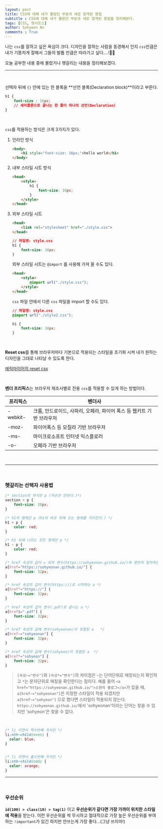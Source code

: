 ```yaml
---
layout: post
title: CSS에 대해 내가 몰랐던 부분과 새로 알게된 용법
subtitle : CSS에 대해 내가 몰랐던 부분과 새로 알게된 용법을 정리해본다.
tags: [CSS, 멋사프스]
author: Sohyeon An
comments : True
---
```


나는 `css`를 잘하고 싶은 욕심이 크다. 디자인을 잘하는 사람을 동경해서 인지 `css`만큼은 내가 기똥차게 잘해서 그들의 발톱 만큼은 따라가고 싶다....!🤣🤣

오늘 공부한 내용 중에 몰랐거나 헷갈리는 내용을 정리해보겠다. 
<br/>
___
<br/>

선택자 뒤에 `{}` 안에 있는 한 블록을 **선언 블록(Declaration block)**이라고 부른다.

```css
h1 {
	font-size : 16px; 
	// 세미콜론으로 끝나는 한 줄이 하나의 선언(Declaration)
}
```

<br/>

`css`를 적용하는 방식은 크게 3가지가 있다.
1. 인라인 방식
    
    ```html
    <body>
    	<h1 style="font-size: 16px;">hello world</h1>
    </body>
    ```
    
2. 내부 스타일 시트 방식
    
    ```html
    <head>
    	<style>
    		h1 {
    			font-size: 16px;
    		}
    	</style>
    </head>
    ```
    
3. 외부 스타일 시트
    
    ```html
    <head>
    	<link rel="stylesheet" href="./style.css">
    </head>
    ```
    
    ```css
    // 파일명: style.css 
    h1 {
    	font-size: 16px;
    }
    ```
    
     외부 스타일 시트는 `@import` 를 사용해 가져 올 수도 있다.
    
    ```html
    <head>
    	<style>
    		@import url("./style.css");
    	</style>
    </head>
    ```
    
    `css` 파일 안에서 다른 `css` 파일을 import 할 수도 있다.
    
    ```css
    // 파일명: style.css 
    @import url("./style2.css");
    
    h1 {
    	font-size: 16px;
    }
    ```
    
<br/>

**Reset css**를 통해 브라우저마다 기본으로 적용되는 스타일을 초기화 시켜 내가 원하는 디자인을 그대로 나타날 수 있도록 한다. 

[에릭마이어의 reset css](https://meyerweb.com/eric/tools/css/reset/)

<br/>

**벤더 프리픽스**는 브라우저 제조사별로 전용 `css`를 적용할 수 있게 하는 방법이다.

프리픽스|벤더사
--|--
-webkit-|크롬, 안드로이드, 사파리, 오페라, 파이어 폭스 등 웹키트 기반 브라우저
-moz-|파이어폭스 등 모질라 기반 브라우저
-ms- | 마이크로소프트 인터넷 익스플로러
-o- | 오페라 기반 브라우저

<br/>

___
<br/>

### 헷갈리는 선택자 사용법
```css
/* section의 자식인 p (자손은 안된다.)*/
section > p {
    font-size: 20px;
}
```
```css
/* h1의 형제인 p (h1의 바로 뒤에 오는 형제를 가리킨다.) */
h1 + p {
    color: red;
}
```
```css
/* h1 뒤에 나오는 모든 형제인 p */
h1 ~ p {
    color: red;
}
```
```css
/* href 속성의 값이 = 뒤의 변수(https://sohyeonan.github.io/)와 완전히 일치하는 a */
a[href="https://sohyeonan.github.io/"] {
    font-size: 32px;
}
```
```css
/* href 속성의 값이 변수(https://)로 시작하는 a */
a[href^="https://"] {
    font-size: 32px;
}
```
```css
/* href 속성의 값이 변수(.pdf)로 끝나는 a */
a[href$=".pdf"] {
    font-size: 32px;
}
```
```css
/* href 속성의 값에 변수(sohyeonan)이 포함된 a   */
a[href~="sohyeonan"] {
    font-size: 32px;
}
```
```css
/* href 속성의 값에 변수(sohyeon)이 포함된 a  */
a[href*="sohyeon"] {
    font-size: 32px;
}
```
> `[속성~="변수"]`와 `[속성*="변수"]`의 차이점은 `~`는 단어단위로 매칭되는지 확인하고 `*`는 문자단위로 매칭을 확인한다는 점이다. 예를 들어 `<a href="https://sohyeonan.github.io/">소현의 블로그</a>`가 있을 때, 
`a[href~="sohyeonan"]`은 지정한 스타일이 적용 되겠지만 `a[href~="sohyeon"]` 으로 했다면 스타일이 적용되지 않는다.
`https://sohyeonan.github.io/`에서 'sohyeonan'이라는 단어는 찾을 수 있지만 'sohyeon'은 찾을 수 없다.

<br/>

```css
/* li 이면서 짝수번째 자식인 */
li:nth-child(even) {
  color: blue;
}


/* li 이면서 홀수번째 자식인 */
li:nth-child(odd) {
  color: orange;
}
```

___

<br>

### 우선순위
**`id(100) > class(10) > tag(1)`** 이고 **우선순위가 같다면 가장 가까이 위치한 스타일에 적용**을 받는다. 이런 우선순위를 싹 무시하고 절대적으로 가장 높은 우선순위를 부여하는 `!important`가 있긴 하지만 안쓰는게 가장 좋다...(그냥 쓰지마!)